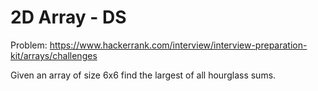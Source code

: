 # 2D Array - DS

Problem: <https://www.hackerrank.com/interview/interview-preparation-kit/arrays/challenges>

Given an array of size 6x6 find the largest of all hourglass sums.

